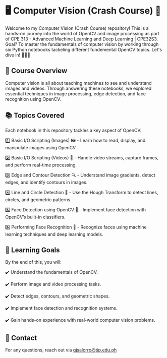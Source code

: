 # 🖥️ Computer Vision (Crash Course) 🚀

Welcome to my Computer Vision (Crash Course) repository! This is a hands-on journey into the world of OpenCV and image processing as part of CPE 313 - Advanced Machine Learning and Deep Learning | CPE32S3. Goal? To master the fundamentals of computer vision by working through six Python notebooks tackeling different fundemental OpenCV topics. Let's dive in! 🏊‍♂️📸

## 📌 Course Overview
Computer vision is all about teaching machines to see and understand images and videos. Through answering these notebooks, we explored essential techniques in image processing, edge detection, and face recognition using OpenCV.

## 📚 Topics Covered
Each notebook in this repository tackles a key aspect of OpenCV:

1️⃣ Basic I/O Scripting (Images) 🖼️ - Learn how to read, display, and manipulate images using OpenCV.

2️⃣ Basic I/O Scripting (Videos) 🎥 - Handle video streams, capture frames, and perform real-time processing.

3️⃣ Edge and Contour Detection 🔍 - Understand image gradients, detect edges, and identify contours in images.

4️⃣ Line and Circle Detection 🎯 - Use the Hough Transform to detect lines, circles, and geometric patterns.

5️⃣ Face Detection using OpenCV 🤖 - Implement face detection with OpenCV’s built-in classifiers.

6️⃣ Performing Face Recognition 🧠 - Recognize faces using machine learning techniques and deep learning models.

## 🎯 Learning Goals
By the end of this, you will:

✔️ Understand the fundamentals of OpenCV.

✔️ Perform image and video processing tasks.

✔️ Detect edges, contours, and geometric shapes.

✔️ Implement face detection and recognition systems.

✔️ Gain hands-on experience with real-world computer vision problems.

## 📩 Contact
For any questions, reach out via qjsalorro@tip.edu.ph
